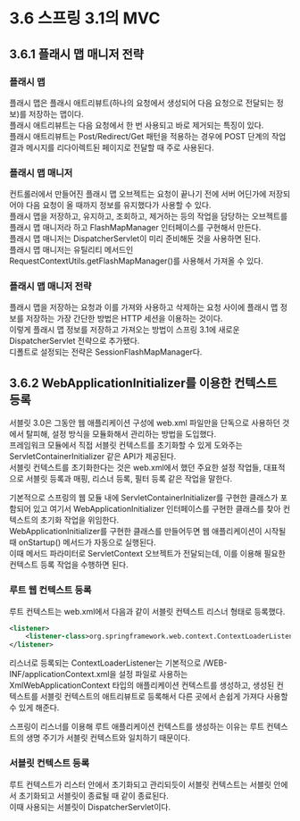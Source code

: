# 3.6 스프링 3.1의 MVC

## 3.6.1 플래시 맵 매니저 전략

### 플래시 맵

플래시 맵은 플래시 애트리뷰트(하나의 요청에서 생성되어 다음 요청으로 전달되는 정보)를 저장하는 맵이다.  
플래시 애트리뷰트는 다음 요청에서 한 번 사용되고 바로 제거되는 특징이 있다.  
플래시 애트리뷰트는 Post/Redirect/Get 패턴을 적용하는 경우에 POST 단계의 작업 결과 메시지를 리다이렉트된 페이지로 전달할 때 주로 사용된다.

### 플래시 맵 매니저

컨트롤러에서 만들어진 플래시 맵 오브젝트는 요청이 끝나기 전에 서버 어딘가에 저장되어야 다음 요청이 올 때까지 정보를 유지했다가 사용할 수 있다.  
플래시 맵을 저장하고, 유지하고, 조회하고, 제거하는 등의 작업을 담당하는 오브젝트를 플래시 맵 매니저라 하고 FlashMapManager 인터페이스를 구현해서 만든다.  
플래시 맵 매니저는 DispatcherServlet이 미리 준비해둔 것을 사용하면 된다.  
플래시 맵 매니저는 유틸리티 메서드인 RequestContextUtils.getFlashMapManager()를 사용해서 가져올 수 있다.

### 플래시 맵 매니저 전략

플래시 맵을 저장하는 요청과 이를 가져와 사용하고 삭제하는 요청 사이에 플래시 맵 정보를 저장하는 가장 간단한 방법은 HTTP 세션을 이용하는 것이다.  
이렇게 플래시 맵 정보를 저장하고 가져오는 방법이 스프링 3.1에 새로운 DispatcherServlet 전략으로 추가됐다.  
디폴트로 설정되는 전략은 SessionFlashMapManager다.

## 3.6.2 WebApplicationInitializer를 이용한 컨텍스트 등록

서블릿 3.0은 그동안 웹 애플리케이션 구성에 web.xml 파일만을 단독으로 사용하던 것에서 탈피해, 설정 방식을 모듈화해서 관리하는 방법을 도입했다.  
프레임워크 모듈에서 직접 서블릿 컨텍스트를 초기화할 수 있게 도와주는 ServletContainerInitializer 같은 API가 제공된다.  
서블릿 컨텍스트를 초기화한다는 것은 web.xml에서 했던 주요한 설정 작업들, 대표적으로 서블릿 등록과 매핑, 리스너 등록, 필터 등록 같은 작업을 말한다.

기본적으로 스프링의 웹 모듈 내에 ServletContainerInitializer를 구현한 클래스가 포함되어 있고 여기서 WebApplicationInitializer 인터페이스를 구현한 클래스를 찾아 컨텍스트의 초기화 작업을 위임한다.  
WebApplicationInitializer를 구현한 클래스를 만들어두면 웹 애플리케이션이 시작될 때 onStartup() 메서드가 자동으로 실행된다.  
이때 메서드 파라미터로 ServletContext 오브젝트가 전달되는데, 이를 이용해 필요한 컨텍스트 등록 작업을 수행하면 된다.

### 루트 웹 컨텍스트 등록

루트 컨텍스트는 web.xml에서 다음과 같이 서블릿 컨텍스트 리스너 형태로 등록했다.

```xml
<listener>
    <listener-class>org.springframework.web.context.ContextLoaderListener</listener-class>
</listener>
```

리스너로 등록되는 ContextLoaderListener는 기본적으로 /WEB-INF/applicationContext.xml을 설정 파일로 사용하는 XmlWebApplicationContext 타입의 애플리케이션 컨텍스트를 생성하고, 생성된 컨텍스트를 서블릿 컨텍스트의 애트리뷰트로 등록해서 다른 곳에서 손쉽게 가져다 사용할 수 있게 해준다.

스프링이 리스너를 이용해 루트 애플리케이션 컨텍스트를 생성하는 이유는 루트 컨텍스트의 생명 주기가 서블릿 컨텍스트와 일치하기 때문이다.

### 서블릿 컨텍스트 등록

루트 컨텍스트가 리스터 안에서 초기화되고 관리되듯이 서블릿 컨텍스트는 서블릿 안에서 초기화되고 서블릿이 종료될 때 같이 종료된다.  
이때 사용되는 서블릿이 DispatcherServlet이다.
